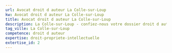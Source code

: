 ```yaml
---
url: Avocat droit d auteur La Colle-sur-Loup
kw: Avocat droit d auteur La Colle-sur-Loup
title: Avocat droit d auteur La Colle-sur-Loup
description: La Colle-sur-Loup - confiez-nous votre dossier droit d auteur
tag_ville: La Colle-sur-Loup
competence: droit d auteur
expertise: droit-propriete-intellectuelle
extertise_id: 2
---
```


